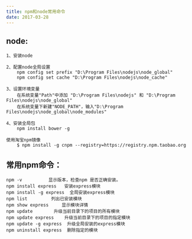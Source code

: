 ```yaml
---
title: npm和node常用命令
date: 2017-03-28
---
```


## node:
    1、安装node

    2、配置node全局设置
        npm config set prefix "D:\Program Files\nodejs\node_global"
        npm config set cache "D:\Program Files\nodejs\node_cache"

    3、设置环境变量
        在系统变量"Path"中添加 "D:\Program Files\nodejs" 和 "D:\Program Files\nodejs\node_global"
        在系统变量下新建"NODE_PATH"，输入"D:\Program Files\nodejs\node_global\node_modules"

    4、安装全局包
        npm install bower -g

    使用淘宝npm镜像
        $ npm install -g cnpm --registry=https://registry.npm.taobao.org

## 常用npm命令：
    npm -v          显示版本，检查npm 是否正确安装。
    npm install express   安装express模块
    npm install -g express  全局安装express模块
    npm list         列出已安装模块
    npm show express     显示模块详情
    npm update        升级当前目录下的项目的所有模块
    npm update express    升级当前目录下的项目的指定模块
    npm update -g express  升级全局安装的express模块
    npm uninstall express  删除指定的模块